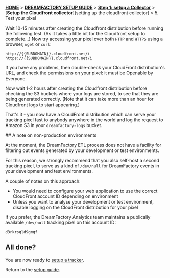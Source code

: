 [**HOME**](Home) > [**DREAMFACTORY SETUP GUIDE**](Setting-up-DreamFactory) > [**Step 1: setup a Collector**](Setting-up-a-collector) > [**Setup the Cloudfront collector**](setting up the cloudfront collector) > 5. Test your pixel

Wait 10-15 minutes after creating the Cloudfront distribution before running the following test. (As it takes a little bit for the Cloudfront setup to complete...) Now try accessing your pixel over both `HTTP` and `HTTPS` using a browser, `wget` or `curl`:

	http://{{SUBDOMAIN}}.cloudfront.net/i
	https://{{SUBDOMAIN}}.cloudfront.net/i

If you have any problems, then double-check your CloudFront distribution's URL, and check the permissions on your pixel: it must be Openable by Everyone.

Now wait 1-2 hours after creating the Cloudfront distribution before checking the S3 buckets where your logs are stored, to see that they are being generated correctly. (Note that it can take more than an hour for Cloudfront logs to start appearing.)

That's it - you now have a CloudFront distribution which can serve your tracking pixel fast to anybody anywhere in the world and log the request to Amazon S3 in your `dreamfactory-logs` bucket.

<a name="nonproduction" />
## A note on non-production environments

At the moment, the DreamFactory ETL process does not have a facility for filtering out events generated by your development or test environments.

For this reason, we strongly recommend that you also self-host a second tracking pixel, to serve as a kind of `/dev/null` for DreamFactory events in your development and test environments.

A couple of notes on this approach:

* You would need to configure your web application to use the correct CloudFront account ID depending on environment
* Unless you want to analyse your development or test environment, disable logging on the CloudFront distribution for your pixel

If you prefer, the DreamFactory Analytics team maintains a publically available `/dev/null` tracking pixel on this account ID:

	d3rkrsqld9gmqf

## All done?

You are now ready to [setup a tracker][tracker-setup].

Return to the [setup guide](setting-up-DreamFactory).

[tracker-setup]: setting-up-DreamFactory#wiki-step2